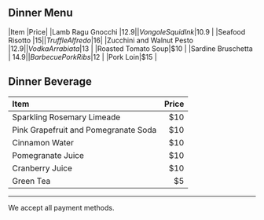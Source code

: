 ## Dinner Menu
|Item |Price|
|Lamb Ragu Gnocchi |$12.9 |
|Vongole Squid Ink|$10.9 |
|Seafood Risotto |$15 |
|Truffle Alfredo |$16|
|Zucchini and Walnut Pesto |$12.9|
|Vodka Arrabiata|$13 |
|Roasted Tomato Soup|$10 |
|Sardine Bruschetta | $14.9|
|Barbecue Pork Ribs|$12 |
|Pork Loin|$15 |

## Dinner Beverage

|Item |Price|
|:-----|-----:|
|Sparkling Rosemary Limeade |$10|
|Pink Grapefruit and Pomegranate Soda  |$10|
|Cinnamon Water |$10|
|Pomegranate Juice |$10|
|Cranberry Juice |$10|
|Green Tea |$5|

---
We accept all payment methods.